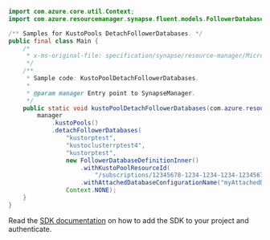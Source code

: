 ```java
import com.azure.core.util.Context;
import com.azure.resourcemanager.synapse.fluent.models.FollowerDatabaseDefinitionInner;

/** Samples for KustoPools DetachFollowerDatabases. */
public final class Main {
    /*
     * x-ms-original-file: specification/synapse/resource-manager/Microsoft.Synapse/preview/2021-06-01-preview/examples/KustoPoolFollowerDatabasesDetach.json
     */
    /**
     * Sample code: KustoPoolDetachFollowerDatabases.
     *
     * @param manager Entry point to SynapseManager.
     */
    public static void kustoPoolDetachFollowerDatabases(com.azure.resourcemanager.synapse.SynapseManager manager) {
        manager
            .kustoPools()
            .detachFollowerDatabases(
                "kustorptest",
                "kustoclusterrptest4",
                "kustorptest",
                new FollowerDatabaseDefinitionInner()
                    .withKustoPoolResourceId(
                        "/subscriptions/12345678-1234-1234-1234-123456789098/resourceGroups/kustorptest/providers/Microsoft.Synapse/workspaces/kustorptest/kustoPools/leader4")
                    .withAttachedDatabaseConfigurationName("myAttachedDatabaseConfiguration"),
                Context.NONE);
    }
}
```

Read the [SDK documentation](https://github.com/Azure/azure-sdk-for-java/blob/azure-resourcemanager-synapse_1.0.0-beta.6/sdk/synapse/azure-resourcemanager-synapse/README.md) on how to add the SDK to your project and authenticate.
